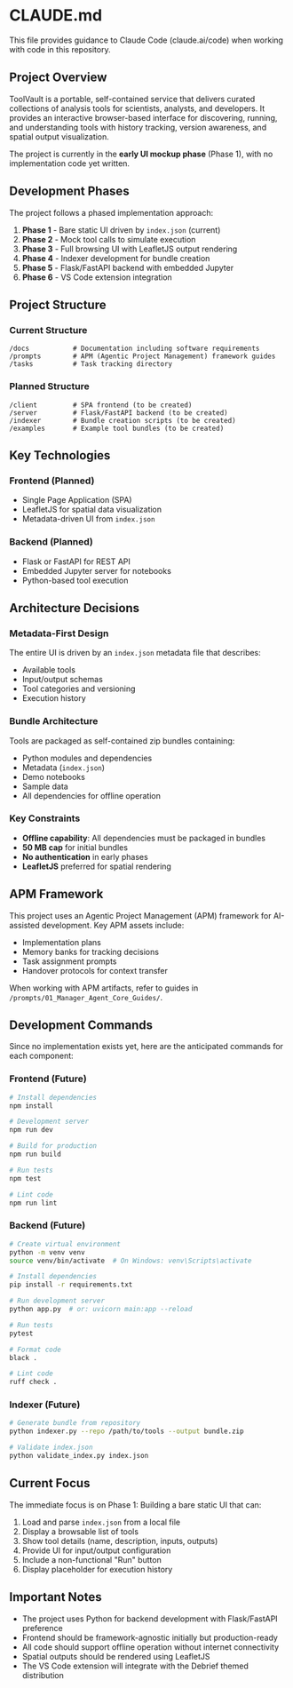 # CLAUDE.md

This file provides guidance to Claude Code (claude.ai/code) when working with code in this repository.

## Project Overview

ToolVault is a portable, self-contained service that delivers curated collections of analysis tools for scientists, analysts, and developers. It provides an interactive browser-based interface for discovering, running, and understanding tools with history tracking, version awareness, and spatial output visualization.

The project is currently in the **early UI mockup phase** (Phase 1), with no implementation code yet written.

## Development Phases

The project follows a phased implementation approach:
1. **Phase 1** - Bare static UI driven by `index.json` (current)
2. **Phase 2** - Mock tool calls to simulate execution
3. **Phase 3** - Full browsing UI with LeafletJS output rendering
4. **Phase 4** - Indexer development for bundle creation
5. **Phase 5** - Flask/FastAPI backend with embedded Jupyter
6. **Phase 6** - VS Code extension integration

## Project Structure

### Current Structure
```
/docs           # Documentation including software requirements
/prompts        # APM (Agentic Project Management) framework guides
/tasks          # Task tracking directory
```

### Planned Structure
```
/client         # SPA frontend (to be created)
/server         # Flask/FastAPI backend (to be created)
/indexer        # Bundle creation scripts (to be created)
/examples       # Example tool bundles (to be created)
```

## Key Technologies

### Frontend (Planned)
- Single Page Application (SPA)
- LeafletJS for spatial data visualization
- Metadata-driven UI from `index.json`

### Backend (Planned)
- Flask or FastAPI for REST API
- Embedded Jupyter server for notebooks
- Python-based tool execution

## Architecture Decisions

### Metadata-First Design
The entire UI is driven by an `index.json` metadata file that describes:
- Available tools
- Input/output schemas
- Tool categories and versioning
- Execution history

### Bundle Architecture
Tools are packaged as self-contained zip bundles containing:
- Python modules and dependencies
- Metadata (`index.json`)
- Demo notebooks
- Sample data
- All dependencies for offline operation

### Key Constraints
- **Offline capability**: All dependencies must be packaged in bundles
- **50 MB cap** for initial bundles
- **No authentication** in early phases
- **LeafletJS** preferred for spatial rendering

## APM Framework

This project uses an Agentic Project Management (APM) framework for AI-assisted development. Key APM assets include:
- Implementation plans
- Memory banks for tracking decisions
- Task assignment prompts
- Handover protocols for context transfer

When working with APM artifacts, refer to guides in `/prompts/01_Manager_Agent_Core_Guides/`.

## Development Commands

Since no implementation exists yet, here are the anticipated commands for each component:

### Frontend (Future)
```bash
# Install dependencies
npm install

# Development server
npm run dev

# Build for production
npm run build

# Run tests
npm test

# Lint code
npm run lint
```

### Backend (Future)
```bash
# Create virtual environment
python -m venv venv
source venv/bin/activate  # On Windows: venv\Scripts\activate

# Install dependencies
pip install -r requirements.txt

# Run development server
python app.py  # or: uvicorn main:app --reload

# Run tests
pytest

# Format code
black .

# Lint code
ruff check .
```

### Indexer (Future)
```bash
# Generate bundle from repository
python indexer.py --repo /path/to/tools --output bundle.zip

# Validate index.json
python validate_index.py index.json
```

## Current Focus

The immediate focus is on Phase 1: Building a bare static UI that can:
1. Load and parse `index.json` from a local file
2. Display a browsable list of tools
3. Show tool details (name, description, inputs, outputs)
4. Provide UI for input/output configuration
5. Include a non-functional "Run" button
6. Display placeholder for execution history

## Important Notes

- The project uses Python for backend development with Flask/FastAPI preference
- Frontend should be framework-agnostic initially but production-ready
- All code should support offline operation without internet connectivity
- Spatial outputs should be rendered using LeafletJS
- The VS Code extension will integrate with the Debrief themed distribution